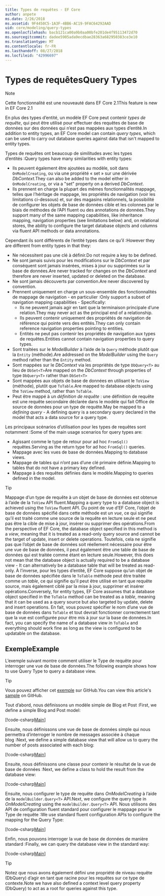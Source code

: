 ```yaml
---
title: Types de requêtes - EF Core
author: anpete
ms.date: 2/26/2018
ms.assetid: 9F4450C5-1A3F-4BB6-AC19-9FAC64292AAD
uid: core/modeling/query-types
ms.openlocfilehash: bacb121ca00a9b0aa00bfe201de4f95113472d70
ms.sourcegitcommit: dadee5905ada9ecdbae28363a682950383ce3e10
ms.translationtype: MT
ms.contentlocale: fr-FR
ms.lasthandoff: 08/27/2018
ms.locfileid: "42996697"
---
```

# <a name="query-types"></a><span data-ttu-id="625db-102">Types de requêtes</span><span class="sxs-lookup"><span data-stu-id="625db-102">Query Types</span></span>
> [!NOTE]
> <span data-ttu-id="625db-103">Cette fonctionnalité est une nouveauté dans EF Core 2.1</span><span class="sxs-lookup"><span data-stu-id="625db-103">This feature is new in EF Core 2.1</span></span>

<span data-ttu-id="625db-104">En plus des types d’entité, un modèle EF Core peut contenir _types de requête_, qui peut être utilisé pour effectuer des requêtes de base de données sur des données qui n’est pas mappées aux types d’entité.</span><span class="sxs-lookup"><span data-stu-id="625db-104">In addition to entity types, an EF Core model can contain _query types_, which can be used to carry out database queries against data that isn't mapped to entity types.</span></span>

<span data-ttu-id="625db-105">Types de requêtes ont beaucoup de similitudes avec les types d’entités :</span><span class="sxs-lookup"><span data-stu-id="625db-105">Query types have many similarities with entity types:</span></span>

- <span data-ttu-id="625db-106">Ils peuvent également être ajoutées au modèle, soit dans `OnModelCreating`, ou via une propriété « set » sur une dérivée _DbContext_.</span><span class="sxs-lookup"><span data-stu-id="625db-106">They can also be added to the model either in `OnModelCreating`, or via a "set" property on a derived _DbContext_.</span></span>
- <span data-ttu-id="625db-107">Ils prennent en charge la plupart des mêmes fonctionnalités mappage, telles que l’héritage de mappage, les propriétés de navigation (voir les limitations ci-dessous) et, sur des magasins relationnels, la possibilité de configurer les objets de base de données cible et les colonnes par le biais de méthodes de l’API fluent ou des annotations de données.</span><span class="sxs-lookup"><span data-stu-id="625db-107">They support many of the same mapping capabilities, like inheritance mapping, navigation properties (see limitations below) and, on relational stores, the ability to configure the target database objects and columns via fluent API methods or data annotations.</span></span>

<span data-ttu-id="625db-108">Cependant ils sont différents de l’entité types dans ce qu’il :</span><span class="sxs-lookup"><span data-stu-id="625db-108">However they are different from entity types in that they:</span></span>

- <span data-ttu-id="625db-109">Ne nécessitent pas une clé à définir.</span><span class="sxs-lookup"><span data-stu-id="625db-109">Do not require a key to be defined.</span></span>
- <span data-ttu-id="625db-110">Ne sont jamais suivis pour les modifications sur le _DbContext_ et par conséquent sont jamais insérées, mises à jour ou supprimées sur la base de données.</span><span class="sxs-lookup"><span data-stu-id="625db-110">Are never tracked for changes on the _DbContext_ and therefore are never inserted, updated or deleted on the database.</span></span>
- <span data-ttu-id="625db-111">Ne sont jamais découverts par convention.</span><span class="sxs-lookup"><span data-stu-id="625db-111">Are never discovered by convention.</span></span>
- <span data-ttu-id="625db-112">Prennent uniquement en charge un sous-ensemble des fonctionnalités de mappage de navigation - en particulier :</span><span class="sxs-lookup"><span data-stu-id="625db-112">Only support a subset of navigation mapping capabilities - Specifically:</span></span>
  - <span data-ttu-id="625db-113">Ils ne peuvent jamais agir en tant que la terminaison principale d’une relation.</span><span class="sxs-lookup"><span data-stu-id="625db-113">They may never act as the principal end of a relationship.</span></span>
  - <span data-ttu-id="625db-114">Ils peuvent contenir uniquement des propriétés de navigation de référence qui pointe vers des entités.</span><span class="sxs-lookup"><span data-stu-id="625db-114">They can only contain reference navigation properties pointing to entities.</span></span>
  - <span data-ttu-id="625db-115">Entités ne peut pas contenir les propriétés de navigation aux types de requêtes.</span><span class="sxs-lookup"><span data-stu-id="625db-115">Entities cannot contain navigation properties to query types.</span></span>
- <span data-ttu-id="625db-116">Sont traitées sur le _ModelBuilder_ à l’aide de la `Query` méthode plutôt que la `Entity` (méthode).</span><span class="sxs-lookup"><span data-stu-id="625db-116">Are addressed on the _ModelBuilder_ using the `Query` method rather than the `Entity` method.</span></span>
- <span data-ttu-id="625db-117">Sont mappées sur le _DbContext_ via les propriétés de type `DbQuery<T>` au lieu de `DbSet<T>`</span><span class="sxs-lookup"><span data-stu-id="625db-117">Are mapped on the _DbContext_ through properties of type `DbQuery<T>` rather than `DbSet<T>`</span></span>
- <span data-ttu-id="625db-118">Sont mappées aux objets de base de données en utilisant le `ToView` (méthode), plutôt que `ToTable`.</span><span class="sxs-lookup"><span data-stu-id="625db-118">Are mapped to database objects using the `ToView` method, rather than `ToTable`.</span></span>
- <span data-ttu-id="625db-119">Peut être mappé à un _définition de requête_ : une définition de requête est une requête secondaire déclarée dans le modèle qui fait Office de source de données pour un type de requête.</span><span class="sxs-lookup"><span data-stu-id="625db-119">May be mapped to a _defining query_ - A defining query is a secondary query declared in the model that acts a data source for a query type.</span></span>

<span data-ttu-id="625db-120">Les principaux scénarios d’utilisation pour les types de requêtes sont notamment :</span><span class="sxs-lookup"><span data-stu-id="625db-120">Some of the main usage scenarios for query types are:</span></span>

- <span data-ttu-id="625db-121">Agissant comme le type de retour pour ad hoc `FromSql()` requêtes.</span><span class="sxs-lookup"><span data-stu-id="625db-121">Serving as the return type for ad hoc `FromSql()` queries.</span></span>
- <span data-ttu-id="625db-122">Mappage avec les vues de base de données.</span><span class="sxs-lookup"><span data-stu-id="625db-122">Mapping to database views.</span></span>
- <span data-ttu-id="625db-123">Mappage de tables qui n’ont pas d’une clé primaire définie.</span><span class="sxs-lookup"><span data-stu-id="625db-123">Mapping to tables that do not have a primary key defined.</span></span>
- <span data-ttu-id="625db-124">Mappage à des requêtes définies dans le modèle.</span><span class="sxs-lookup"><span data-stu-id="625db-124">Mapping to queries defined in the model.</span></span>

> [!TIP]
> <span data-ttu-id="625db-125">Mappage d’un type de requête à un objet de base de données est obtenue à l’aide de la `ToView` API fluent.</span><span class="sxs-lookup"><span data-stu-id="625db-125">Mapping a query type to a database object is achieved using the `ToView` fluent API.</span></span> <span data-ttu-id="625db-126">Du point de vue d’EF Core, l’objet de base de données spécifié dans cette méthode est un _vue_, ce qui signifie qu’il est traité comme une source de la requête en lecture seule et ne peut pas être la cible de mise à jour, insérer ou supprimer des opérations.</span><span class="sxs-lookup"><span data-stu-id="625db-126">From the perspective of EF Core, the database object specified in this method is a _view_, meaning that it is treated as a read-only query source and cannot be the target of update, insert or delete operations.</span></span> <span data-ttu-id="625db-127">Toutefois, cela ne signifie pas que l’objet de base de données soit réellement nécessaire pour être une vue de base de données, il peut également être une table de base de données qui est traitée comme étant en lecture seule.</span><span class="sxs-lookup"><span data-stu-id="625db-127">However, this does not mean that the database object is actually required to be a database view - It can alternatively be a database table that will be treated as read-only.</span></span> <span data-ttu-id="625db-128">À l’inverse, pour les types d’entité, EF Core suppose qu’un objet de base de données spécifiée dans le `ToTable` méthode peut être traitée comme un _table_, ce qui signifie qu’il peut être utilisé en tant que requête source, mais également ciblé par la mise à jour, supprimer et insérer opérations.</span><span class="sxs-lookup"><span data-stu-id="625db-128">Conversely, for entity types, EF Core assumes that a database object specified in the `ToTable` method can be treated as a _table_, meaning that it can be used as a query source but also targeted by update, delete and insert operations.</span></span> <span data-ttu-id="625db-129">En fait, vous pouvez spécifier le nom d’une vue de base de données dans `ToTable` et tout devrait fonctionner correctement tant que la vue est configurée pour être mis à jour sur la base de données.</span><span class="sxs-lookup"><span data-stu-id="625db-129">In fact, you can specify the name of a database view in `ToTable` and everything should work fine as long as the view is configured to be updatable on the database.</span></span>

## <a name="example"></a><span data-ttu-id="625db-130">Exemple</span><span class="sxs-lookup"><span data-stu-id="625db-130">Example</span></span>

<span data-ttu-id="625db-131">L’exemple suivant montre comment utiliser le Type de requête pour interroger une vue de base de données.</span><span class="sxs-lookup"><span data-stu-id="625db-131">The following example shows how to use Query Type to query a database view.</span></span>

> [!TIP]
> <span data-ttu-id="625db-132">Vous pouvez afficher cet [exemple](https://github.com/aspnet/EntityFrameworkCore/tree/master/samples/QueryTypes) sur GitHub.</span><span class="sxs-lookup"><span data-stu-id="625db-132">You can view this article's [sample](https://github.com/aspnet/EntityFrameworkCore/tree/master/samples/QueryTypes) on GitHub.</span></span>

<span data-ttu-id="625db-133">Tout d’abord, nous définissons un modèle simple de Blog et Post :</span><span class="sxs-lookup"><span data-stu-id="625db-133">First, we define a simple Blog and Post model:</span></span>

[!code-csharp[Main](../../../efcore-repo/samples/QueryTypes/Program.cs#Entities)]

<span data-ttu-id="625db-134">Ensuite, nous définissons une vue de base de données simple qui nous permettra d’interroger le nombre de messages associée à chaque blog :</span><span class="sxs-lookup"><span data-stu-id="625db-134">Next, we define a simple database view that will allow us to query the number of posts associated with each blog:</span></span>

[!code-csharp[Main](../../../efcore-repo/samples/QueryTypes/Program.cs#View)]

<span data-ttu-id="625db-135">Ensuite, nous définissons une classe pour contenir le résultat de la vue de base de données :</span><span class="sxs-lookup"><span data-stu-id="625db-135">Next, we define a class to hold the result from the database view:</span></span>

[!code-csharp[Main](../../../efcore-repo/samples/QueryTypes/Program.cs#QueryType)]

<span data-ttu-id="625db-136">Ensuite, nous configurer le type de requête dans _OnModelCreating_ à l’aide de la `modelBuilder.Query<T>` API.</span><span class="sxs-lookup"><span data-stu-id="625db-136">Next, we configure the query type in _OnModelCreating_ using the `modelBuilder.Query<T>` API.</span></span>
<span data-ttu-id="625db-137">Nous utilisons des API de configuration fluent standard pour configurer le mappage pour le Type de requête :</span><span class="sxs-lookup"><span data-stu-id="625db-137">We use standard fluent configuration APIs to configure the mapping for the Query Type:</span></span>

[!code-csharp[Main](../../../efcore-repo/samples/QueryTypes/Program.cs#Configuration)]

<span data-ttu-id="625db-138">Enfin, nous pouvons interroger la vue de base de données de manière standard :</span><span class="sxs-lookup"><span data-stu-id="625db-138">Finally, we can query the database view in the standard way:</span></span>

[!code-csharp[Main](../../../efcore-repo/samples/QueryTypes/Program.cs#Query)]

> [!TIP]
> <span data-ttu-id="625db-139">Notez que nous avons également défini une propriété de niveau requête (DbQuery) d’agir en tant que racine pour les requêtes sur ce type de contexte.</span><span class="sxs-lookup"><span data-stu-id="625db-139">Note we have also defined a context level query property (DbQuery) to act as a root for queries against this type.</span></span>
